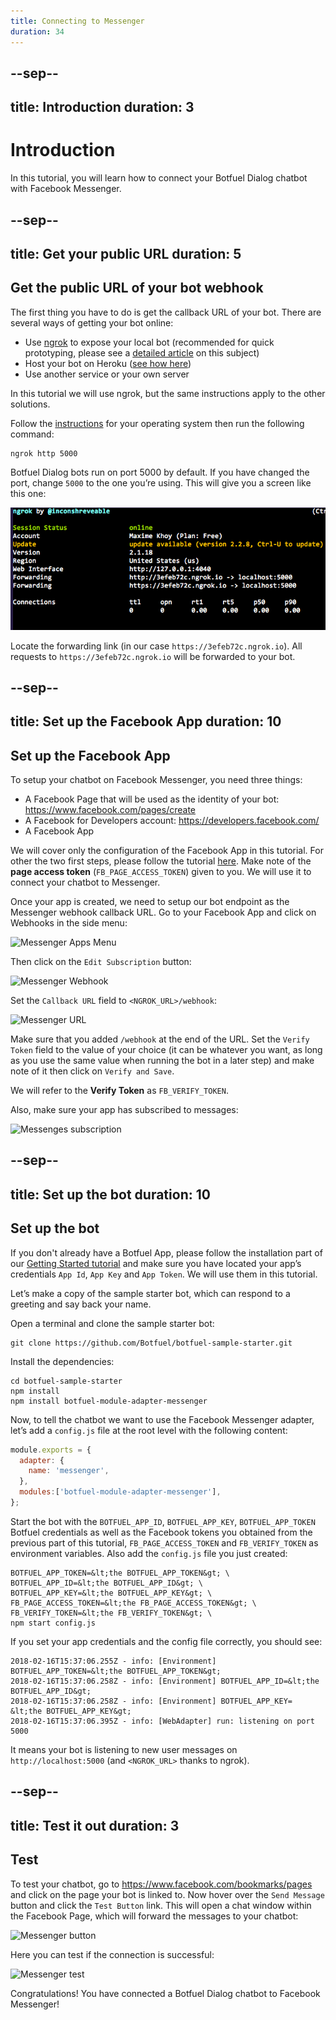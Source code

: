 ```yaml
---
title: Connecting to Messenger
duration: 34
---
```


--sep--
---
title: Introduction
duration: 3
---

# Introduction

In this tutorial, you will learn how to connect your Botfuel Dialog chatbot with Facebook Messenger.


--sep--
---
title: Get your public URL
duration: 5
---

## Get the public URL of your bot webhook

The first thing you have to do is get the callback URL of your bot. There are several ways of getting your bot online:

* Use [ngrok](http://ngrok.com/download) to expose your local bot (recommended for quick prototyping, please see a [detailed article](https://medium.com/botfuel/how-to-expose-a-local-development-server-to-the-internet-c31532d741cc) on this subject)
* Host your bot on Heroku ([see how here](./deploying-to-heroku))
* Use another service or your own server

In this tutorial we will use ngrok, but the same instructions apply to the other solutions.

Follow the [instructions](http://ngrok.com/download) for your operating system then run the following command:

```shell
ngrok http 5000
```

Botfuel Dialog bots run on port 5000 by default. If you have changed the port, change `5000` to the one you’re using.
This will give you a screen like this one:

<img src="https://github.com/Botfuel/tutorials/raw/master/connect-messenger/images/ngrok.png" alt="ngrok"/>

Locate the forwarding link (in our case `https://3efeb72c.ngrok.io`). All requests to `https://3efeb72c.ngrok.io` will be forwarded to your bot.

--sep--
---
title: Set up the Facebook App
duration: 10
---

## Set up the Facebook App

To setup your chatbot on Facebook Messenger, you need three things:

* A Facebook Page that will be used as the identity of your bot: https://www.facebook.com/pages/create
* A Facebook for Developers account: https://developers.facebook.com/
* A Facebook App

We will cover only the configuration of the Facebook App in this tutorial.
For other the two first steps, please follow the tutorial [here](https://developers.facebook.com/docs/messenger-platform/getting-started/app-setup).
Make note of the **page access token** (`FB_PAGE_ACCESS_TOKEN`) given to you. We will use it to connect your chatbot to Messenger.

Once your app is created, we need to setup our bot endpoint as the Messenger webhook callback URL.
Go to your Facebook App and click on Webhooks in the side menu:

<img src="https://github.com/Botfuel/tutorials/raw/master/connect-messenger/messenger-menu.png" alt="Messenger Apps Menu"/>

Then click on the `Edit Subscription` button:

<img src="https://github.com/Botfuel/tutorials/raw/master/connect-messenger/messenger-webhook.png" alt="Messenger Webhook"/>

Set the `Callback URL` field to `<NGROK_URL>/webhook`:

<img src="https://github.com/Botfuel/tutorials/raw/master/connect-messenger/messenger-url.png" alt="Messenger URL"/>

Make sure that you added `/webhook` at the end of the URL.
Set the `Verify Token` field to the value of your choice (it can be whatever you want, as long as you use the same value when running the bot in a later step) and make note of it then click on `Verify and Save`.

We will refer to the **Verify Token** as `FB_VERIFY_TOKEN`.

Also, make sure your app has subscribed to messages:

<img src="https://github.com/Botfuel/tutorials/raw/master/connect-messenger/messenger-messages.png" alt="Messenges subscription"/>

--sep--
---
title: Set up the bot
duration: 10
---

## Set up the bot

If you don't already have a Botfuel App, please follow the installation part of our [Getting Started tutorial](./getting-started#installation) and make sure you have located your app’s credentials `App Id`, `App Key` and `App Token`. We will use them in this tutorial.

Let’s make a copy of the sample starter bot, which can respond to a greeting and say back your name.

Open a terminal and clone the sample starter bot:

```shell
git clone https://github.com/Botfuel/botfuel-sample-starter.git
```

Install the dependencies:

```shell
cd botfuel-sample-starter
npm install
npm install botfuel-module-adapter-messenger
```

Now, to tell the chatbot we want to use the Facebook Messenger adapter, let’s add a `config.js` file at the root level with the following content:

```javascript
module.exports = {
  adapter: {
    name: 'messenger',
  },
  modules:['botfuel-module-adapter-messenger'],
};
```

Start the bot with the `BOTFUEL_APP_ID`, `BOTFUEL_APP_KEY`, `BOTFUEL_APP_TOKEN` Botfuel credentials as well as the Facebook tokens you obtained from the previous part of this tutorial, `FB_PAGE_ACCESS_TOKEN` and `FB_VERIFY_TOKEN` as environment variables. Also add the `config.js` file you just created:

```shell
BOTFUEL_APP_TOKEN=&lt;the BOTFUEL_APP_TOKEN&gt; \
BOTFUEL_APP_ID=&lt;the BOTFUEL_APP_ID&gt; \
BOTFUEL_APP_KEY=&lt;the BOTFUEL_APP_KEY&gt; \
FB_PAGE_ACCESS_TOKEN=&lt;the FB_PAGE_ACCESS_TOKEN&gt; \
FB_VERIFY_TOKEN=&lt;the FB_VERIFY_TOKEN&gt; \
npm start config.js
```

If you set your app credentials and the config file correctly, you should see:

```shell
2018-02-16T15:37:06.255Z - info: [Environment] BOTFUEL_APP_TOKEN=&lt;the BOTFUEL_APP_TOKEN&gt;
2018-02-16T15:37:06.258Z - info: [Environment] BOTFUEL_APP_ID=&lt;the BOTFUEL_APP_ID&gt;
2018-02-16T15:37:06.258Z - info: [Environment] BOTFUEL_APP_KEY= &lt;the BOTFUEL_APP_KEY&gt;
2018-02-16T15:37:06.395Z - info: [WebAdapter] run: listening on port 5000
```

It means your bot is listening to new user messages on `http://localhost:5000` (and `<NGROK_URL>` thanks to ngrok).


--sep--
---
title: Test it out
duration: 3
---

## Test

To test your chatbot, go to https://www.facebook.com/bookmarks/pages and click on the page your bot is linked to.
Now hover over the `Send Message` button and click the `Test Button` link. This will open a chat window within the Facebook Page, which will forward the messages to your chatbot:

<img src="https://github.com/Botfuel/tutorials/raw/master/connect-messenger/messenger-button.png" alt="Messenger button"/>

Here you can test if the connection is successful:

<img src="https://github.com/Botfuel/tutorials/raw/master/connect-messenger/messenger-test.png" alt="Messenger test"/>

Congratulations! You have connected a Botfuel Dialog chatbot to Facebook Messenger!